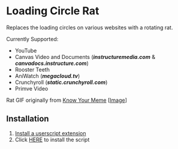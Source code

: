Loading Circle Rat
==================

Replaces the loading circles on various websites with a rotating rat.

Currently Supported:
- YouTube
- Canvas Video and Documents (***instructuremedia.com*** & ***canvadocs.instructure.com***)
- Rooster Teeth
- AniWatch (***megacloud.tv***)
- Crunchyroll (***static.crunchyroll.com***)
- Primve Video

Rat GIF originally from [Know Your Meme](https://knowyourmeme.com/memes/horizontally-spinning-rat) [[Image](https://i.kym-cdn.com/photos/images/original/002/422/229/cd5.gif)]

Installation
------------
1. [Install a userscript extension](https://greasyfork.org/en/help/installing-user-scripts)
2. Click [HERE](https://github.com/Trainmaster2/open-in-wolfree/raw/master/open-in-wolfree.user.js) to install the script
